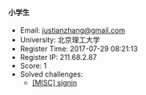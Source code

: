#### 小学生  

* Email: justianzhang@gmail.com  
* University: 北京理工大学  
* Register Time: 2017-07-29 08:21:13  
* Register IP: 211.68.2.87  
* Score: 1  
* Solved challenges: 
  * [[MISC] signin](https://github.com/SniperOJ/Challenges/blob/master/MISC/signin.json)  
